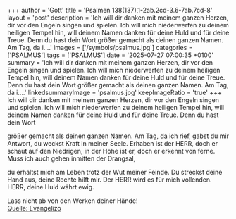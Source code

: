 +++
author = 'Gott'
title = 'Psalmen 138(137),1-2ab.2cd-3.6-7ab.7cd-8'
layout = 'post'
description = 'Ich will dir danken mit meinem ganzen Herzen, dir vor den Engeln singen und spielen. Ich will mich niederwerfen zu deinem heiligen Tempel hin, will deinem Namen danken für deine Huld und für deine Treue. Denn du hast dein Wort  größer gemacht als deinen ganzen Namen. Am Tag, da i....'
images = ['/symbols/psalmus.jpg']
categories = ['PSALMUS']
tags = ['PSALMUS']
date = '2025-07-27 07:00:35 +0100'
summary = 'Ich will dir danken mit meinem ganzen Herzen, dir vor den Engeln singen und spielen. Ich will mich niederwerfen zu deinem heiligen Tempel hin, will deinem Namen danken für deine Huld und für deine Treue. Denn du hast dein Wort  größer gemacht als deinen ganzen Namen. Am Tag, da i....'
linkedsummaryImage = 'psalmus.jpg'
keepImageRatio = 'true'
+++
Ich will dir danken mit meinem ganzen Herzen, dir vor den Engeln singen und spielen.
Ich will mich niederwerfen zu deinem heiligen Tempel hin,
will deinem Namen danken für deine Huld und für deine Treue.
Denn du hast dein Wort

größer gemacht als deinen ganzen Namen.
Am Tag, da ich rief, gabst du mir Antwort, du weckst Kraft in meiner Seele.<!--more-->
Erhaben ist der HERR, doch er schaut auf den Niedrigen, in der Höhe ist er, doch er erkennt von ferne.
Muss ich auch gehen inmitten der Drangsal,

du erhältst mich am Leben trotz der Wut meiner Feinde. 
Du streckst deine Hand aus,
deine Rechte hilft mir.
Der HERR wird es für mich vollenden. 
HERR, deine Huld währt ewig. 

Lass nicht ab von den Werken deiner Hände!<br> [Quelle: Evangelizo](https://evangeliumtagfuertag.org/DE/gospel)